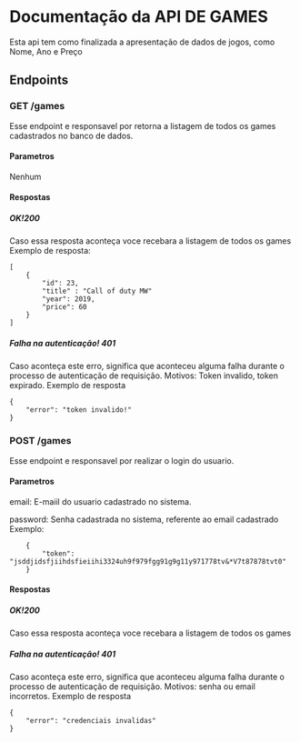 # Documentação da API DE GAMES
Esta api tem como finalizada a apresentação de dados de jogos, como Nome, Ano e Preço

## Endpoints

### GET /games
Esse endpoint e responsavel por retorna a listagem de todos os games cadastrados no banco de dados.

#### Parametros
Nenhum
#### Respostas
##### OK!200
Caso essa resposta aconteça voce recebara a listagem de todos os games
Exemplo de resposta:
```
[
    {
        "id": 23,
        "title" : "Call of duty MW"
        "year": 2019,
        "price": 60 
    }
]
```

##### Falha na autenticação! 401
Caso aconteça este erro, significa que aconteceu alguma falha durante o processo de autenticação de requisição.
Motivos: Token invalido, token expirado.
Exemplo de resposta 
```
{
    "error": "token invalido!"
}
```

### POST /games
Esse endpoint e responsavel por realizar o login do usuario.

#### Parametros
email: E-maiil do usuario cadastrado no sistema.

password: Senha cadastrada no sistema, referente ao email cadastrado 
Exemplo:
```
    {
        "token": "jsddjidsfjiihdsfieiihi3324uh9f979fgg91g9g11y971778tv&*V7t87878tvt0"
    }
```
#### Respostas
##### OK!200
Caso essa resposta aconteça voce recebara a listagem de todos os games

##### Falha na autenticação! 401
Caso aconteça este erro, significa que aconteceu alguma falha durante o processo de autenticação de requisição.
Motivos: senha ou email incorretos.
Exemplo de resposta 
```
{
    "error": "credenciais invalidas"
}
```